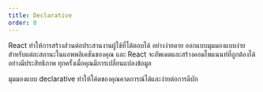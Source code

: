 ```yaml
---
title: Declarative
order: 0
---
```


React ทำให้การสร้างส่วนต่อประสานงานผู้ใช้ที่โต้ตอบได้ อย่างง่ายดาย ออกแบบมุมมองแบบง่ายสำหรับแต่ละสถานะในแอพพลิเคชันของคุณ และ React จะอัพเดตและสร้างคอมโพแนนท์ที่ถูกต้องได้อย่างมีประสิทธิภาพ ทุกครั้งเมื่อคุณมีการเปลี่ยนแปลงข้อมูล

มุมมองแบบ declarative ทำให้โค้ดของคุณคาดการณ์ได้และง่ายต่อการดีบัก
